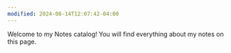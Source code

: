 ```yaml
---
modified: 2024-08-14T12:07:42-04:00
---
```

Welcome to my Notes catalog! You will find everything about my notes on this page.

